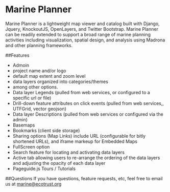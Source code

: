 # Marine Planner

Marine Planner is a lightweight map viewer and catalog built with Django, Jquery, KnockoutJS, OpenLayers, and Twitter Bootstrap.  Marine Planner can be readily extended to support a broad range of marine planning activities including visualization, spatial design, and analysis using Madrona and other planning frameworks.

##Features
* Admoin 
 * project name and/or logo
 * default map extent and zoom level
 * data layers organized into categories/themes
 * among other options.
* Data layer Legends (pulled from web services, or configured to a specific url or file)
* Drill-down feature attributes on click events (pulled from web services,, UTFGrid, vector geojson)
* Data layer Descriptions (pulled from web services or configured via the admin)
* Basemaps 
* Bookmarks (client side storage)
* Sharing options (Map Links) include URL (configurable for bitly shortened URLs), and iframe markeup for Embedded Maps
* FullScreen option
* Search feature for locating and activating data layers
* Active tab allowing users to re-arrange the ordering of the data layers and adjusting the opacity of each data layer
* Pageguide.js Tours / Tutorials

##Questions
If you have questions, feature requests, etc, feel free to email us at marine@ecotrust.org
